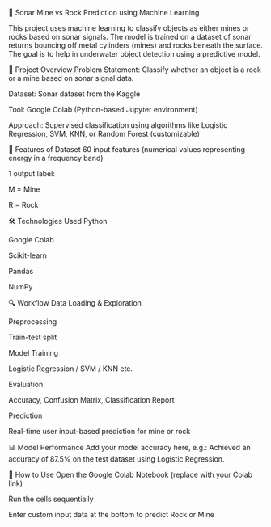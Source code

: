 🎯 Sonar Mine vs Rock Prediction using Machine Learning

This project uses machine learning to classify objects as either mines or rocks based on sonar signals. The model is trained on a dataset of sonar returns bouncing off metal cylinders (mines) and rocks beneath the surface. The goal is to help in underwater object detection using a predictive model.

🚀 Project Overview
Problem Statement: Classify whether an object is a rock or a mine based on sonar signal data.

Dataset: Sonar dataset from the Kaggle

Tool: Google Colab (Python-based Jupyter environment)

Approach: Supervised classification using algorithms like Logistic Regression, SVM, KNN, or Random Forest (customizable)

📁 Features of Dataset
60 input features (numerical values representing energy in a frequency band)

1 output label:

M = Mine

R = Rock

🛠️ Technologies Used
Python

Google Colab

Scikit-learn

Pandas

NumPy


🔍 Workflow
Data Loading & Exploration

Preprocessing

Train-test split

Model Training

Logistic Regression / SVM / KNN etc.

Evaluation

Accuracy, Confusion Matrix, Classification Report

Prediction

Real-time user input-based prediction for mine or rock

📊 Model Performance
Add your model accuracy here, e.g.:
Achieved an accuracy of 87.5% on the test dataset using Logistic Regression.

📎 How to Use
Open the Google Colab Notebook (replace with your Colab link)

Run the cells sequentially

Enter custom input data at the bottom to predict Rock or Mine
